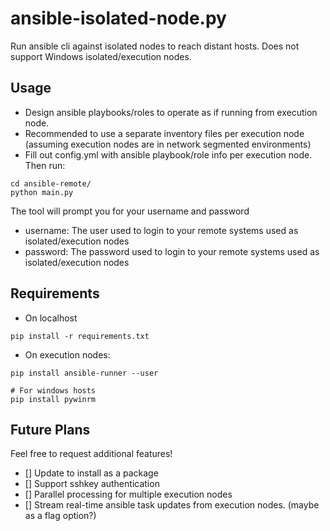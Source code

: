 # ansible-isolated-node.py
Run ansible cli against isolated nodes to reach distant hosts. Does not support Windows isolated/execution nodes.
## Usage
- Design ansible playbooks/roles to operate as if running from execution node.  
- Recommended to use a separate inventory files per execution node (assuming execution nodes are in network segmented environments)
- Fill out config.yml with ansible playbook/role info per execution node.
Then run:
```
cd ansible-remote/
python main.py
```
The tool will prompt you for your username and password
* username: The user used to login to your remote systems used as isolated/execution nodes
* password: The password used to login to your remote systems used as isolated/execution nodes

## Requirements
* On localhost
```
pip install -r requirements.txt
```
* On execution nodes:
```
pip install ansible-runner --user

# For windows hosts
pip install pywinrm
```
## Future Plans
Feel free to request additional features! 
- [] Update to install as a package
- [] Support sshkey authentication
- [] Parallel processing for multiple execution nodes
- [] Stream real-time ansible task updates from execution nodes. (maybe as a flag option?)
